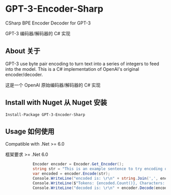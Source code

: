 # GPT-3-Encoder-Sharp

CSharp BPE Encoder Decoder for GPT-3

GPT-3 编码器/解码器的 C# 实现

## About    关于

GPT-3 use byte pair encoding to turn text into a series of integers to feed into the model. This is a C# implementation of OpenAI's original encoder/decoder.

这是一个 OpenAI 原始编码器/解码器的 C# 实现

## Install with Nuget    从 Nuget 安装

```
Install-Package GPT-3-Encoder-Sharp
```

## Usage    如何使用

Compatible with .Net >= 6.0

框架要求 >= .Net 6.0

```C#
            Encoder encoder = Encoder.Get_Encoder();
            string str = "This is an example sentence to try encoding out on!";
            var encoded = encoder.Encode(str);
            Console.WriteLine("encoded is: \r\n" + string.Join(',', encoded));
            Console.WriteLine($"Tokens: {encoded.Count()}, Characters: {str.Length}");
            Console.WriteLine("decoded is: \r\n" + encoder.Decode(encoded));
```
